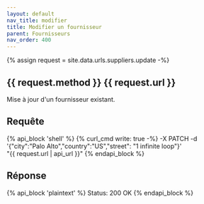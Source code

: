 ```yaml
---
layout: default
nav_title: modifier
title: Modifier un fournisseur
parent: Fournisseurs
nav_order: 400
---
```

{% assign request = site.data.urls.suppliers.update -%}
## {{ request.method }} {{ request.url }}

Mise à jour d'un fournisseur existant.

## Requête

{% api_block 'shell' %}
{% curl_cmd write: true -%}
-X PATCH -d '{"city":"Palo Alto","country":"US","street": "1 infinite loop"}' \
"{{ request.url | api_url }}"
{% endapi_block %}

## Réponse

{% api_block 'plaintext' %}
Status: 200 OK
{% endapi_block %}
